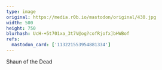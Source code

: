 ```yaml
---
type: image
original: https://media.r0b.io/mastodon/original/430.jpg
width: 500
height: 750
blurhash: UcH-+5t701xa_3t7V@og?cofRjofx]bHWBof
refs:
  mastodon_card: ['113221553954881334']
---
```


Shaun of the Dead

